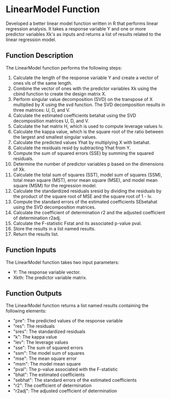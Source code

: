 # LinearModel Function
Developed a better linear model function written in R that performs linear regression analysis. It takes a response variable Y and one or more predictor variables Xk's as inputs and returns a list of results related to the linear regression model.

## Function Description
The LinearModel function performs the following steps:

1. Calculate the length of the response variable Y and create a vector of ones vls of the same length.
2. Combine the vector of ones with the predictor variables Xk using the cbind function to create the design matrix X.
3. Perform singular value decomposition (SVD) on the transpose of X multiplied by X using the svd function. The SVD decomposition results in three matrices: U, D, and V.
4. Calculate the estimated coefficients betahat using the SVD decomposition matrices U, D, and V.
5. Calculate the hat matrix H, which is used to compute leverage values lv.
6. Calculate the kappa value, which is the square root of the ratio between the largest and smallest singular values.
7. Calculate the predicted values Yhat by multiplying X with betahat.
8. Calculate the residuals resid by subtracting Yhat from Y.
9. Compute the sum of squared errors (SSE) by summing the squared residuals.
10. Determine the number of predictor variables p based on the dimensions of Xk.
11. Calculate the total sum of squares (SST), model sum of squares (SSM), total mean square (MST), error mean square (MSE), and model mean square (MSM) for the regression model.
12. Calculate the standardized residuals sresid by dividing the residuals by the product of the square root of MSE and the square root of 1 - lv.
13. Compute the standard errors of the estimated coefficients SEbetahat using the SVD decomposition matrices.
14. Calculate the coefficient of determination r2 and the adjusted coefficient of determination r2adj.
15. Calculate the F-statistic Fstat and its associated p-value pval.
16. Store the results in a list named results.
17. Return the results list.

## Function Inputs
The LinearModel function takes two input parameters:

- Y: The response variable vector.
- Xkth: The predictor variable matrix.

## Function Outputs
The LinearModel function returns a list named results containing the following elements:

- "pre": The predicted values of the response variable
- "res": The residuals
- "sres": The standardized residuals
- "k": The kappa value
- "lev": The leverage values
- "sse": The sum of squared errors
- "ssm": The model sum of squares
- "mse": The mean square error
- "msm": The model mean square
- "pval": The p-value associated with the F-statistic
- "bhat": The estimated coefficients
- "sebhat": The standard errors of the estimated coefficients
- "r2": The coefficient of determination
- "r2adj": The adjusted coefficient of determination

